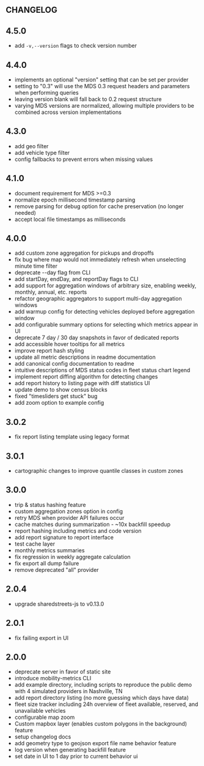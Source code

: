 CHANGELOG
---

## 4.5.0

- add `-v,--version` flags to check version number

## 4.4.0

- implements an optional "version" setting that can be set per provider
- setting to "0.3" will use the MDS 0.3 request headers and parameters when performing queries
- leaving version blank will fall back to 0.2 request structure
- varying MDS versions are normalized, allowing multiple providers to be combined across version implementations

## 4.3.0

- add geo filter
- add vehicle type filter
- config fallbacks to prevent errors when missing values

## 4.1.0

- document requirement for MDS >=0.3
- normalize epoch millisecond timestamp parsing
- remove parsing for debug option for cache preservation (no longer needed)
- accept local file timestamps as milliseconds

## 4.0.0

- add custom zone aggregation for pickups and dropoffs
- fix bug where map would not immediately refresh when unselecting minute time filter
- deprecate --day flag from CLI
- add startDay, endDay, and reportDay flags to CLI
- add support for aggregation windows of arbitrary size, enabling weekly, monthly, annual, etc. reports
- refactor geographic aggregators to support multi-day aggregation windows
- add warmup config for detecting vehicles deployed before aggregation window
- add configurable summary options for selecting which metrics appear in UI
- deprecate 7 day / 30 day snapshots in favor of dedicated reports
- add accessible hover tooltips for all metrics
- improve report hash styling
- update all metric descriptions in readme documentation
- add canonical config documentation to readme
- intuitive descriptions of MDS status codes in fleet status chart legend
- implement report diffing algorithm for detecting changes
- add report history to listing page with diff statistics UI
- update demo to show census blocks
- fixed "timesliders get stuck" bug
- add zoom option to example config

## 3.0.2

- fix report listing template using legacy format

## 3.0.1

- cartographic changes to improve quantile classes in custom zones

## 3.0.0

- trip & status hashing feature
- custom aggregation zones option in config
- retry MDS when provider API failures occur
- cache matches during summarization - ~10x backfill speedup
- report hashing including metrics and code version
- add report signature to report interface
- test cache layer
- monthly metrics summaries
- fix regression in weekly aggregate calculation
- fix export all dump failure
- remove deprecated "all" provider

## 2.0.4

- upgrade sharedstreets-js to v0.13.0

## 2.0.1

- fix failing export in UI

## 2.0.0

- deprecate server in favor of static site
- introduce mobility-metrics CLI
- add example directory, including scripts to reproduce the public demo with 4 simulated providers in Nashville, TN
- add report directory listing (no more guessing which days have data)
- fleet size tracker including 24h overview of fleet available, reserved, and unavailable vehicles
- configurable map zoom
- Custom mapbox layer (enables custom polygons in the background) feature
- setup changelog docs
- add geometry type to geojson export file name behavior feature
- log version when generating backfill feature
- set date in UI to 1 day prior to current behavior ui
